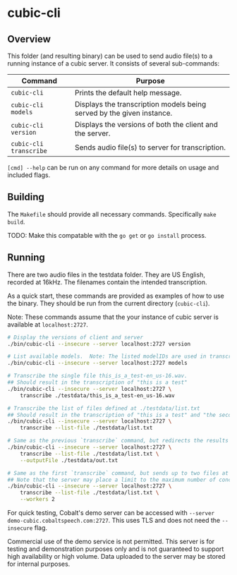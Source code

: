 # cubic-cli

## Overview

This folder (and resulting binary) can be used to send audio file(s) to a running instance of a cubic server.  It consists of several sub-commands:

| Command                | Purpose |
| ---------------------- | ------- |
| `cubic-cli`            | Prints the default help message. |
| `cubic-cli models`     | Displays the transcription models being served by the given instance. |
| `cubic-cli version`    | Displays the versions of both the client and the server. |
| `cubic-cli transcribe` | Sends audio file(s) to server for transcription. |

`[cmd] --help` can be run on any command for more details on usage and included flags.

## Building

The `Makefile` should provide all necessary commands.
Specifically `make build`.

TODO: Make this compatable with the `go get` or `go install` process.

## Running

There are two audio files in the testdata folder.
They are US English, recorded at 16kHz.
The filenames contain the intended transcription.

As a quick start, these commands are provided as examples of how to use the
binary.  They should be run from the current directory (`cubic-cli`).

Note: These commands assume that the your instance of cubic server is available
at `localhost:2727`.

```sh
# Display the versions of client and server
./bin/cubic-cli --insecure --server localhost:2727 version

# List available models.  Note: The listed modelIDs are used in transcription methods
./bin/cubic-cli --insecure --server localhost:2727 models

# Transcribe the single file this_is_a_test-en_us-16.wav.
## Should result in the transcription of "this is a test"
./bin/cubic-cli --insecure --server localhost:2727 \
	transcribe ./testdata/this_is_a_test-en_us-16.wav

# Transcribe the list of files defined at ./testdata/list.txt
## Should result in the transcription of "this is a test" and "the second test" printed to stdout
./bin/cubic-cli --insecure --server localhost:2727 \
	transcribe --list-file ./testdata/list.txt

# Same as the previous `transcribe` command, but redirects the results to the --outputFile.
./bin/cubic-cli --insecure --server localhost:2727 \
	transcribe --list-file ./testdata/list.txt \
	--outputFile ./testdata/out.txt

# Same as the first `transcribe` command, but sends up to two files at a time.
## Note that the server may place a limit to the maximum number of concurrent requests processed.
./bin/cubic-cli --insecure --server localhost:2727 \
	transcribe --list-file ./testdata/list.txt \
    --workers 2
```

For quick testing, Cobalt's demo server can be accessed with `--server
demo-cubic.cobaltspeech.com:2727`. This uses TLS and does not need the
`--insecure` flag.

Commercial use of the demo service is not permitted. This server is for testing
and demonstration purposes only and is not guaranteed to support high
availability or high volume. Data uploaded to the server may be stored for
internal purposes.
